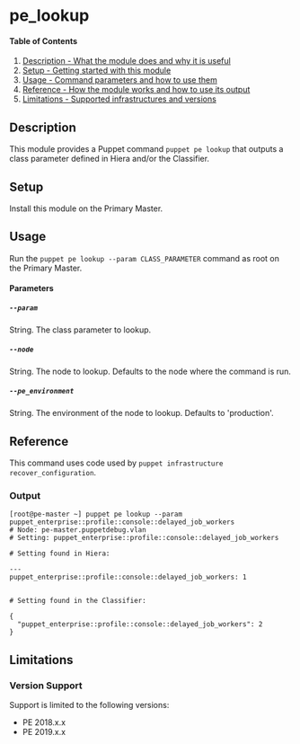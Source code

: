 # pe_lookup

#### Table of Contents

1. [Description - What the module does and why it is useful](#description)
1. [Setup - Getting started with this module](#setup)
1. [Usage - Command parameters and how to use them](#usage)
1. [Reference - How the module works and how to use its output](#reference)
1. [Limitations - Supported infrastructures and versions](#limitations)

## Description

This module provides a Puppet command `puppet pe lookup` that outputs a class parameter defined in Hiera and/or the Classifier.

## Setup

Install this module on the Primary Master.

## Usage

Run the `puppet pe lookup --param CLASS_PARAMETER` command as root on the Primary Master.

#### Parameters

##### `--param`

String. The class parameter to lookup.

##### `--node`

String. The node to lookup. Defaults to the node where the command is run.

##### `--pe_environment`

String. The environment of the node to lookup. Defaults to 'production'.

## Reference

This command uses code used by `puppet infrastructure recover_configuration`.

### Output

```shell
[root@pe-master ~] puppet pe lookup --param puppet_enterprise::profile::console::delayed_job_workers
# Node: pe-master.puppetdebug.vlan
# Setting: puppet_enterprise::profile::console::delayed_job_workers

# Setting found in Hiera:

---
puppet_enterprise::profile::console::delayed_job_workers: 1


# Setting found in the Classifier:

{
  "puppet_enterprise::profile::console::delayed_job_workers": 2
}
```

## Limitations

### Version Support

Support is limited to the following versions:

* PE 2018.x.x
* PE 2019.x.x
